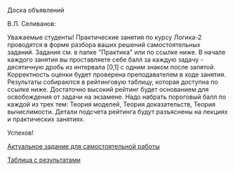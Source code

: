 Доска объявлений 

В.Л. Селиванов:

Уважаемые студенты! Практические занятия по курсу Логика-2 проводятся в форме разбора ваших решений самостоятельных заданий. Задания см. в папке "Практика" или по ссылке ниже. В начале каждого занятия вы проставляете себе балл за каждую задачу - десятичную дробь из интервала [0,1] с одним знаком после запятой. Корректность оценки будет проверена преподавателем в ходе занятия.
Результаты собираются в рейтинговую таблицу, которая доступна по ссылке ниже. Достаточно высокий рейтинг будет основанием для освобождения от задачи на экзамене. Надо набрать пороговый балл по каждой из трех тем: Теория моделей, Теория доказательств, Теория вычислимости. Детали подсчета рейтинга будут разъяснены на лекциях и практических занятиях.

Успехов!

  
[Актуальное задание для самостоятельной работы](https://docs.yandex.ru/docs/view?url=ya-disk%3A%2F%2F%2Fdisk%2Flogic1-23%2Ftask2.pdf&name=task2.pdf&uid=246453&nosw=1)

[Таблица с результатами](https://docs.google.com/spreadsheets/d/1lFhXN9fnKVaCrpkn_cbazBjXst2tADpxd5OLtcbYzUo/edit?gid=0#gid=0)



